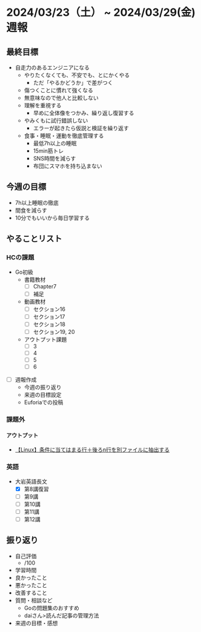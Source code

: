 # 2024/03/23（土） ~ 2024/03/29(金) 週報

## 最終目標

- 自走力のあるエンジニアになる
  - やりたくなくても、不安でも、とにかくやる
    - ただ「やるかどうか」で差がつく
  - 傷つくことに慣れて強くなる
  - 無意味なので他人と比較しない
  - 理解を重視する
    - 早めに全体像をつかみ、繰り返し復習する
  - やみくもに試行錯誤しない
    - エラーが起きたら仮説と検証を繰り返す
  - 食事・睡眠・運動を徹底管理する
    - 最低7h以上の睡眠
    - 15min筋トレ
    - SNS時間を減らす
    - 布団にスマホを持ち込まない

## 今週の目標

- 7h以上睡眠の徹底
- 間食を減らす
- 10分でもいいから毎日学習する

## やることリスト

### HCの課題

- Go初級
  - 書籍教材
    - [ ] Chapter7
    - [ ] 補足
  - 動画教材
    - [ ] セクション16
    - [ ] セクション17
    - [ ] セクション18
    - [ ] セクション19, 20
  - アウトプット課題
    - [ ] 3
    - [ ] 4
    - [ ] 5
    - [ ] 6

- [ ] 週報作成
  - 今週の振り返り
  - 来週の目標設定
  - Euforiaでの投稿

### 課題外

#### アウトプット

- [【Linux】条件に当てはまる行＋後ろn行を別ファイルに抽出する](https://qiita.com/wsigma21/items/8f2e43abfffe45701a88)

### 英語

- 大岩英語長文
  - [x] 第8講復習
  - [ ] 第9講
  - [ ] 第10講
  - [ ] 第11講
  - [ ] 第12講

## 振り返り

- 自己評価
  - /100
- 学習時間
- 良かったこと
- 悪かったこと
- 改善すること
- 質問・相談など
  - Goの問題集のおすすめ
  - daiさん>読んだ記事の管理方法
- 来週の目標・感想
